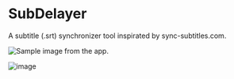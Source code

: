 # SubDelayer
A subtitle (.srt) synchronizer tool inspirated by sync-subtitles.com.

![Sample image from the app.](https://imgur.com/NFIbhyR)

![image](https://i.imgur.com/NFIbhyR.jpg)
